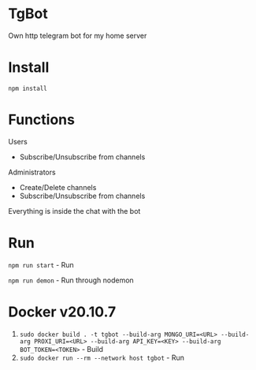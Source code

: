 # TgBot
Own http telegram bot for my home server

# Install
`npm install`

# Functions
Users
- Subscribe/Unsubscribe from channels

Administrators
- Create/Delete channels
- Subscribe/Unsubscribe from channels

Everything is inside the chat with the bot

# Run
`npm run start` - Run

`npm run demon` - Run through nodemon

# Docker v20.10.7
1. `sudo docker build . -t tgbot --build-arg MONGO_URI=<URL> --build-arg PROXI_URI=<URL> --build-arg API_KEY=<KEY> --build-arg BOT_TOKEN=<TOKEN>` - Build
2. `sudo docker run --rm --network host tgbot` - Run
